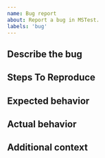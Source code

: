 ```yaml
---
name: Bug report
about: Report a bug in MSTest.
labels: 'bug'
---
```


## Describe the bug

<!-- 
A clear and concise description of what the bug is and which version it impacts.
-->

## Steps To Reproduce

<!--
Provide the steps to reproduce the behavior:
1. Go to '...'
2. Click on '....'
3. Scroll down to '....'
4. See error

Note that we would be glad if you could enclose a repro (zip or link to some GitHub project).
-->

## Expected behavior

## Actual behavior

## Additional context

<!--
Add any other context about the problem here. 
-->